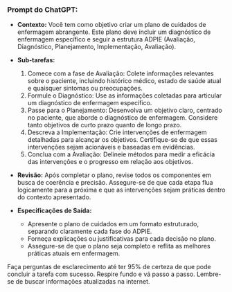  
### Prompt do ChatGPT:

- **Contexto:** Você tem como objetivo criar um plano de cuidados de enfermagem abrangente. Este plano deve incluir um diagnóstico de enfermagem específico e seguir a estrutura ADPIE (Avaliação, Diagnóstico, Planejamento, Implementação, Avaliação).

- **Sub-tarefas:**
  1. Comece com a fase de Avaliação: Colete informações relevantes sobre o paciente, incluindo histórico médico, estado de saúde atual e quaisquer sintomas ou preocupações.
  2. Formule o Diagnóstico: Use as informações coletadas para articular um diagnóstico de enfermagem específico.
  3. Passe para o Planejamento: Desenvolva um objetivo claro, centrado no paciente, que aborde o diagnóstico de enfermagem. Considere tanto objetivos de curto prazo quanto de longo prazo.
  4. Descreva a Implementação: Crie intervenções de enfermagem detalhadas para alcançar os objetivos. Certifique-se de que essas intervenções sejam acionáveis e baseadas em evidências.
  5. Conclua com a Avaliação: Delineie métodos para medir a eficácia das intervenções e o progresso em relação aos objetivos.

- **Revisão:** Após completar o plano, revise todos os componentes em busca de coerência e precisão. Assegure-se de que cada etapa flua logicamente para a próxima e que as intervenções sejam práticas dentro do contexto apresentado.

- **Especificações de Saída:** 
  - Apresente o plano de cuidados em um formato estruturado, separando claramente cada fase do ADPIE.
  - Forneça explicações ou justificativas para cada decisão no plano.
  - Assegure-se de que o plano seja completo e reflita as melhores práticas atuais em enfermagem.

Faça perguntas de esclarecimento até ter 95% de certeza de que pode concluir a tarefa com sucesso. Respire fundo e vá passo a passo. Lembre-se de buscar informações atualizadas na internet.
```
